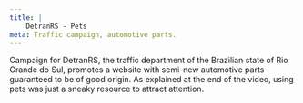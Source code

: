 ```yaml
---
title: |
    DetranRS - Pets
meta: Traffic campaign, automotive parts.
---
```

Campaign for DetranRS, the traffic department of the Brazilian state of Rio Grande do Sul, promotes a website with semi-new automotive parts guaranteed to be of good origin. As explained at the end of the video, using pets was just a sneaky resource to attract attention.